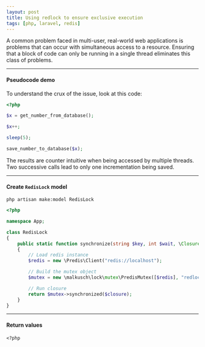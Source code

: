 ```yaml
---
layout: post
title: Using redlock to ensure exclusive execution
tags: [php, laravel, redis]
---
```


A common problem faced in multi-user, real-world web applications is problems that can occur with simultaneous access to a resource.
Ensuring that a block of code can only be running in a single thread eliminates this class of problems.

---
#### Pseudocode demo

To understand the crux of the issue, look at this code:

```php
<?php

$x = get_number_from_database();

$x++;

sleep(5);

save_number_to_database($x);

```

The results are counter intuitive when being accessed by multiple threads.
Two successive calls lead to only one incrementation being saved.

---

#### Create `RedisLock` model

```
php artisan make:model RedisLock
```

```php
<?php

namespace App;

class RedisLock
{
    public static function synchronize(string $key, int $wait, \Closure $closure)
    {
        // Load redis instance
        $redis = new \Predis\Client("redis://localhost");

        // Build the mutex object
        $mutex = new \malkusch\lock\mutex\PredisMutex([$redis], "redlock:$key", $wait);

        // Run closure
        return $mutex->synchronized($closure);
    }
}
```

---

#### Return values
```
<?php

```